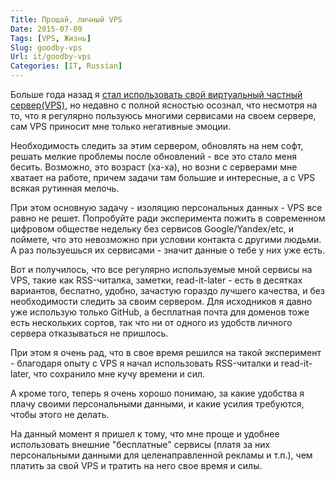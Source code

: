 ```yaml
---
Title: Прощай, личный VPS
Date: 2015-07-09
Tags: [VPS, Жизнь]
Slug: goodby-vps
Url: it/goodby-vps
Categories: [IT, Russian]
---
```


Больше года назад я [стал использовать свой виртуальный частный сервер(VPS)](/it/Личный-vps),
но недавно с полной ясностью осознал, что несмотря на то, что я регулярно пользуюсь
многими сервисами на своем сервере, сам VPS приносит мне только негативные эмоции.

Необходимость следить за этим сервером, обновлять на нем софт, решать мелкие
проблемы после обновлений - все это стало меня бесить. Возможно, это возраст
(ха-ха), но возни с серверами мне хватает на работе, причем задачи там большие
и интересные, а с VPS всякая рутинная мелочь.

При этом основную задачу - изоляцию персональных данных - VPS все равно не решет.
Попробуйте ради эксперимента пожить в современном цифровом обществе недельку без
сервисов Google/Yandex/etc, и поймете, что это невозможно при условии контакта с
другими людьми. А раз пользуешься их сервисами - значит данные о тебе у них уже
есть.

Вот и получилось, что все регулярно используемые мной сервисы на VPS, такие
как RSS-читалка, заметки, read-it-later - есть в десятках вариантов,
беслатно, удобно, зачастую гораздо лучшего качества, и без необходимости следить
за своим сервером. Для исходников я давно уже использую только GitHub, а
бесплатная почта для доменов тоже есть нескольких сортов, так что ни от
одного из удобств личного сервера отказываться не пришлось.

При этом я очень рад, что в свое время решился на такой эксперимент - благодаря
опыту с VPS я начал использовать RSS-читалки и read-it-later, что сохранило
мне кучу времени и сил.

А кроме того, теперь я очень хорошо понимаю, за какие удобства я плачу своими
персональными данными, и какие усилия требуются, чтобы этого не делать.

На данный момент я пришел к тому, что мне проще и удобнее использовать внешние
"бесплатные" сервисы (платя за них персональными данными для целенаправленной
рекламы и т.п.), чем платить за свой VPS и тратить на него свое время и силы.
